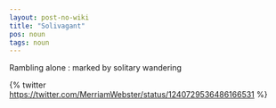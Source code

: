 ```yaml
---
layout: post-no-wiki
title: "Solivagant"
pos: noun
tags: noun
---
```

Rambling alone : marked by solitary wandering

{% twitter https://twitter.com/MerriamWebster/status/1240729536486166531 %}
